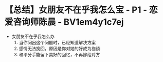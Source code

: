 # 【总结】女朋友不在乎我怎么宝 - P1 - 恋爱咨询师陈晨 - BV1em4y1c7ej

-   女朋友不在乎我怎么办
    1.  当你问出这个问题时，已经知道解决方案
    2.  感情无法挽回，原因是你对她的好成为枷锁
    3.  和平分手能留下美好的回忆，不再嫁给对方
